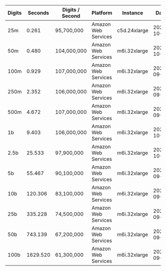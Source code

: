 | Digits | Seconds | Digits / Second | Platform | Instance | Date | Files |
| ------ | ------- | --------------- | -------- | -------- | ---- | ----- |
| 25m | 0.261 | 95,700,000 | Amazon Web Services | c5d.24xlarge | 2020-10-10 | [cfg](../Amazon%20Web%20Services/c5d.24xlarge/Pi%20%5Bchudnovsky%5D/Pi%20-%2020201010-104112.cfg) [out](../Amazon%20Web%20Services/c5d.24xlarge/Pi%20%5Bchudnovsky%5D/Pi%20-%2020201010-104112.out) [txt](../Amazon%20Web%20Services/c5d.24xlarge/Pi%20%5Bchudnovsky%5D/Pi%20-%2020201010-104112.txt) |
| 50m | 0.480 | 104,000,000 | Amazon Web Services | m6i.32xlarge | 2021-10-29 | [cfg](../Amazon%20Web%20Services/m6i.32xlarge/Pi%20%5Bchudnovsky%5D/Pi%20-%2020211029-151539.cfg) [out](../Amazon%20Web%20Services/m6i.32xlarge/Pi%20%5Bchudnovsky%5D/Pi%20-%2020211029-151539.out) [txt](../Amazon%20Web%20Services/m6i.32xlarge/Pi%20%5Bchudnovsky%5D/Pi%20-%2020211029-151539.txt) |
| 100m | 0.929 | 107,000,000 | Amazon Web Services | m6i.32xlarge | 2021-09-18 | [cfg](../Amazon%20Web%20Services/m6i.32xlarge/Pi%20%5Bchudnovsky%5D/Pi%20-%2020210918-185554.cfg) [out](../Amazon%20Web%20Services/m6i.32xlarge/Pi%20%5Bchudnovsky%5D/Pi%20-%2020210918-185554.out) [txt](../Amazon%20Web%20Services/m6i.32xlarge/Pi%20%5Bchudnovsky%5D/Pi%20-%2020210918-185554.txt) |
| 250m | 2.352 | 106,000,000 | Amazon Web Services | m6i.32xlarge | 2021-09-18 | [cfg](../Amazon%20Web%20Services/m6i.32xlarge/Pi%20%5Bchudnovsky%5D/Pi%20-%2020210918-185636.cfg) [out](../Amazon%20Web%20Services/m6i.32xlarge/Pi%20%5Bchudnovsky%5D/Pi%20-%2020210918-185636.out) [txt](../Amazon%20Web%20Services/m6i.32xlarge/Pi%20%5Bchudnovsky%5D/Pi%20-%2020210918-185636.txt) |
| 500m | 4.672 | 107,000,000 | Amazon Web Services | m6i.32xlarge | 2021-09-18 | [cfg](../Amazon%20Web%20Services/m6i.32xlarge/Pi%20%5Bchudnovsky%5D/Pi%20-%2020210918-185657.cfg) [out](../Amazon%20Web%20Services/m6i.32xlarge/Pi%20%5Bchudnovsky%5D/Pi%20-%2020210918-185657.out) [txt](../Amazon%20Web%20Services/m6i.32xlarge/Pi%20%5Bchudnovsky%5D/Pi%20-%2020210918-185657.txt) |
| 1b | 9.403 | 106,000,000 | Amazon Web Services | m6i.32xlarge | 2021-10-29 | [cfg](../Amazon%20Web%20Services/m6i.32xlarge/Pi%20%5Bchudnovsky%5D/Pi%20-%2020211029-171702.cfg) [out](../Amazon%20Web%20Services/m6i.32xlarge/Pi%20%5Bchudnovsky%5D/Pi%20-%2020211029-171702.out) [txt](../Amazon%20Web%20Services/m6i.32xlarge/Pi%20%5Bchudnovsky%5D/Pi%20-%2020211029-171702.txt) |
| 2.5b | 25.533 | 97,900,000 | Amazon Web Services | m6i.32xlarge | 2021-10-29 | [cfg](../Amazon%20Web%20Services/m6i.32xlarge/Pi%20%5Bchudnovsky%5D/Pi%20-%2020211029-151638.cfg) [out](../Amazon%20Web%20Services/m6i.32xlarge/Pi%20%5Bchudnovsky%5D/Pi%20-%2020211029-151638.out) [txt](../Amazon%20Web%20Services/m6i.32xlarge/Pi%20%5Bchudnovsky%5D/Pi%20-%2020211029-151638.txt) |
| 5b | 55.467 | 90,100,000 | Amazon Web Services | m6i.32xlarge | 2021-09-18 | [cfg](../Amazon%20Web%20Services/m6i.32xlarge/Pi%20%5Bchudnovsky%5D/Pi%20-%2020210918-190130.cfg) [out](../Amazon%20Web%20Services/m6i.32xlarge/Pi%20%5Bchudnovsky%5D/Pi%20-%2020210918-190130.out) [txt](../Amazon%20Web%20Services/m6i.32xlarge/Pi%20%5Bchudnovsky%5D/Pi%20-%2020210918-190130.txt) |
| 10b | 120.306 | 83,100,000 | Amazon Web Services | m6i.32xlarge | 2021-09-18 | [cfg](../Amazon%20Web%20Services/m6i.32xlarge/Pi%20%5Bchudnovsky%5D/Pi%20-%2020210918-190351.cfg) [out](../Amazon%20Web%20Services/m6i.32xlarge/Pi%20%5Bchudnovsky%5D/Pi%20-%2020210918-190351.out) [txt](../Amazon%20Web%20Services/m6i.32xlarge/Pi%20%5Bchudnovsky%5D/Pi%20-%2020210918-190351.txt) |
| 25b | 335.228 | 74,500,000 | Amazon Web Services | m6i.32xlarge | 2021-09-18 | [cfg](../Amazon%20Web%20Services/m6i.32xlarge/Pi%20%5Bchudnovsky%5D/Pi%20-%2020210918-191017.cfg) [out](../Amazon%20Web%20Services/m6i.32xlarge/Pi%20%5Bchudnovsky%5D/Pi%20-%2020210918-191017.out) [txt](../Amazon%20Web%20Services/m6i.32xlarge/Pi%20%5Bchudnovsky%5D/Pi%20-%2020210918-191017.txt) |
| 50b | 743.139 | 67,200,000 | Amazon Web Services | m6i.32xlarge | 2021-09-18 | [cfg](../Amazon%20Web%20Services/m6i.32xlarge/Pi%20%5Bchudnovsky%5D/Pi%20-%2020210918-192456.cfg) [out](../Amazon%20Web%20Services/m6i.32xlarge/Pi%20%5Bchudnovsky%5D/Pi%20-%2020210918-192456.out) [txt](../Amazon%20Web%20Services/m6i.32xlarge/Pi%20%5Bchudnovsky%5D/Pi%20-%2020210918-192456.txt) |
| 100b | 1629.520 | 61,300,000 | Amazon Web Services | m6i.32xlarge | 2021-09-18 | [cfg](../Amazon%20Web%20Services/m6i.32xlarge/Pi%20%5Bchudnovsky%5D/Pi%20-%2020210918-195529.cfg) [out](../Amazon%20Web%20Services/m6i.32xlarge/Pi%20%5Bchudnovsky%5D/Pi%20-%2020210918-195529.out) [txt](../Amazon%20Web%20Services/m6i.32xlarge/Pi%20%5Bchudnovsky%5D/Pi%20-%2020210918-195529.txt) |

